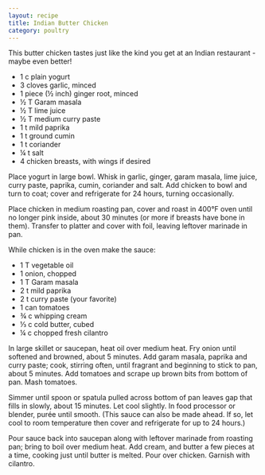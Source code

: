 ```yaml
---
layout: recipe
title: Indian Butter Chicken
category: poultry
---
```


This butter chicken tastes just like the kind you get at an Indian restaurant - maybe even better!

- 1 c plain yogurt
- 3 cloves garlic, minced
- 1 piece (½ inch) ginger root, minced
- ½ T Garam masala
- ½ T lime juice
- ½ T medium curry paste
- 1 t mild paprika
- 1 t ground cumin
- 1 t coriander
- ¼ t salt
- 4 chicken breasts, with wings if desired

Place yogurt in large bowl. Whisk in garlic, ginger, garam masala, lime juice, curry paste, paprika, cumin, coriander and salt. Add chicken to bowl and turn to coat; cover and refrigerate for 24 hours, turning occasionally.
  
Place chicken in medium roasting pan, cover and roast in 400°F oven until no longer pink inside, about 30 minutes (or more if breasts have bone in them). Transfer to platter and cover with foil, leaving leftover marinade in pan.

While chicken is in the oven make the sauce:

- 1 T vegetable oil
- 1 onion, chopped
- 1 T Garam masala
- 2 t mild paprika
- 2 t curry paste (your favorite)
- 1 can tomatoes
- ¾ c whipping cream
- ⅓ c cold butter, cubed
- ¼ c chopped fresh cilantro
  
In large skillet or saucepan, heat oil over medium heat. Fry onion until softened and browned, about 5 minutes. Add garam masala, paprika and curry paste; cook, stirring often, until fragrant and beginning to stick to pan, about 5 minutes. Add tomatoes and scrape up brown bits from bottom of pan. Mash tomatoes. 

Simmer until spoon or spatula pulled across bottom of pan leaves gap that fills in slowly, about 15 minutes. Let cool slightly. In food processor or blender, purée until smooth. (This sauce can also be made ahead. If so, let cool to room temperature then cover and refrigerate for up to 24 hours.)

Pour sauce back into saucepan along with leftover marinade from roasting pan; bring to boil over medium heat. Add cream, and butter a few pieces at a time, cooking just until butter is melted. Pour over chicken. Garnish with cilantro. 
